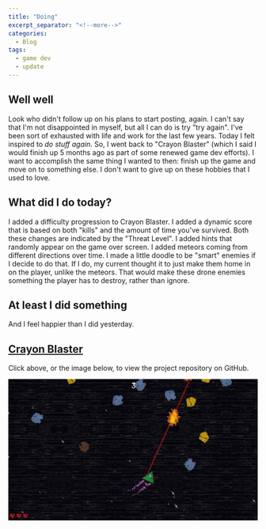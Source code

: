 ```yaml
---
title: "Doing"
excerpt_separator: "<!--more-->"
categories:
  - Blog
tags:
  - game dev
  - update
---
```


## Well well

Look who didn't follow up on his plans to start posting, again. I can't say that I'm not disappointed in myself, but all I can do is try "try again". I've been sort of exhausted with life and work for the last few years. Today I felt inspired to *do stuff again*. So, I went back to "Crayon Blaster" (which I said I would finish up 5 months ago as part of some renewed game dev efforts). I want to accomplish the same thing I wanted to then: finish up the game and move on to something else. I don't want to give up on these hobbies that I used to love.

## What did I do today?
I added a difficulty progression to Crayon Blaster. I added a dynamic score that is based on both "kills" and the amount of time you've survived. Both these changes are indicated by the "Threat Level". I added hints that randomly appear on the game over screen. I added meteors coming from different directions over time. I made a little doodle to be "smart" enemies if I decide to do that. If I do, my current thought it to just make them home in on the player, unlike the meteors. That would make these drone enemies something the player has to destroy, rather than ignore.

## At least I did something

And I feel happier than I did yesterday.

## [Crayon Blaster](https://github.com/jeremyglebe/CrayonBlaster)
Click above, or the image below, to view the project repository on GitHub.

[![Crayon Blaster](/assets/posts/2024-10-20/crayon_blaster.png)](https://github.com/jeremyglebe/CrayonBlaster)